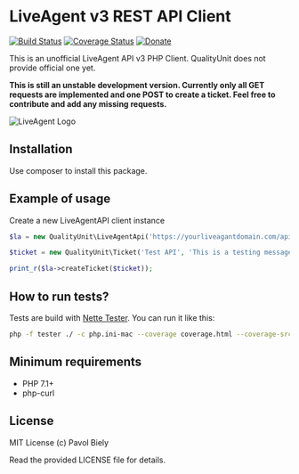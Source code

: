 # LiveAgent v3 REST API Client
[![Build Status](https://travis-ci.org/pavolbiely/liveagent.svg?branch=master)](https://travis-ci.org/pavolbiely/neoship)
[![Coverage Status](https://coveralls.io/repos/github/pavolbiely/liveagent/badge.svg?branch=master)](https://coveralls.io/github/pavolbiely/liveagent?branch=master)
[![Donate](https://img.shields.io/badge/Donate-PayPal-green.svg)](https://www.paypal.com/cgi-bin/webscr?cmd=_s-xclick&hosted_button_id=BHZKXCWAK2NNS)

This is an unofficial LiveAgent API v3 PHP Client. QualityUnit does not provide official one yet.

**This is still an unstable development version. Currently only all GET requests are implemented and one POST to create a ticket. Feel free to contribute and add any missing requests.**

![LiveAgent Logo](https://www.ladesk.com/fileadmin/templates/less/img/la-logo.svg)

## Installation

Use composer to install this package.

## Example of usage

Create a new LiveAgentAPI client instance
```php
$la = new QualityUnit\LiveAgentApi('https://yourliveagantdomain.com/api/v3', 'api_key');

$ticket = new QualityUnit\Ticket('Test API', 'This is a testing message.', 'recipient@example.org', 'user@example.org');

print_r($la->createTicket($ticket));
```

## How to run tests?
Tests are build with [Nette Tester](https://tester.nette.org/). You can run it like this:
```bash
php -f tester ./ -c php.ini-mac --coverage coverage.html --coverage-src ../src
```

## Minimum requirements
- PHP 7.1+
- php-curl

## License
MIT License (c) Pavol Biely

Read the provided LICENSE file for details.
